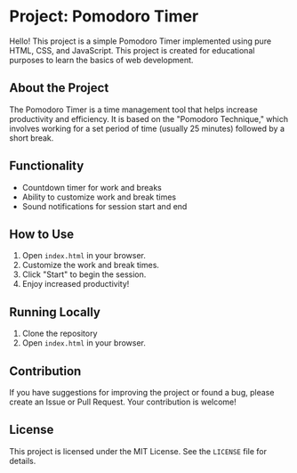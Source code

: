 # Project: Pomodoro Timer

Hello! This project is a simple Pomodoro Timer implemented using pure HTML, CSS, and JavaScript. This project is created for educational purposes to learn the basics of web development.

## About the Project

The Pomodoro Timer is a time management tool that helps increase productivity and efficiency. It is based on the "Pomodoro Technique," which involves working for a set period of time (usually 25 minutes) followed by a short break.

## Functionality

- Countdown timer for work and breaks
- Ability to customize work and break times
- Sound notifications for session start and end

## How to Use

1. Open `index.html` in your browser.
2. Customize the work and break times.
3. Click "Start" to begin the session.
4. Enjoy increased productivity!

## Running Locally

1. Clone the repository
2. Open `index.html` in your browser.

## Contribution

If you have suggestions for improving the project or found a bug, please create an Issue or Pull Request. Your contribution is welcome!

## License

This project is licensed under the MIT License. See the `LICENSE` file for details.
